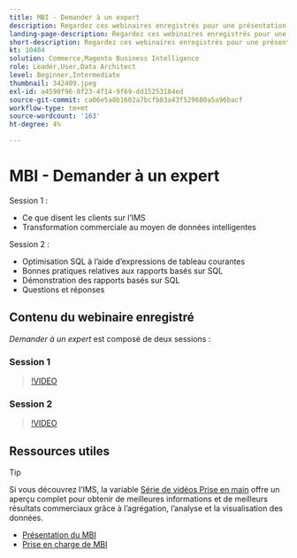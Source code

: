 ```yaml
---
title: MBI - Demander à un expert
description: Regardez ces webinaires enregistrés pour une présentation approfondie de l’équipe produit de l’IMS, y compris la transformation commerciale par le biais de données intelligentes.
landing-page-description: Regardez ces webinaires enregistrés pour une présentation approfondie de l’équipe produit de l’IMS, y compris la transformation commerciale par le biais de données intelligentes.
short-description: Regardez ces webinaires enregistrés pour une présentation approfondie de l’équipe produit de l’IMS, y compris la transformation commerciale par le biais de données intelligentes.
kt: 10404
solution: Commerce,Magento Business Intelligence
role: Leader,User,Data Architect
level: Beginner,Intermediate
thumbnail: 342409.jpeg
exl-id: a4590f96-8f23-4f14-9f69-dd15253184ed
source-git-commit: ca06e5a8b1602a7bcfb83a43f529680a5a96bacf
workflow-type: tm+mt
source-wordcount: '163'
ht-degree: 4%

---
```


# MBI - Demander à un expert

Session 1 :

- Ce que disent les clients sur l’IMS
- Transformation commerciale au moyen de données intelligentes

Session 2 :

- Optimisation SQL à l’aide d’expressions de tableau courantes
- Bonnes pratiques relatives aux rapports basés sur SQL
- Démonstration des rapports basés sur SQL
- Questions et réponses

## Contenu du webinaire enregistré

_Demander à un expert_ est composé de deux sessions :

### Session 1

>[!VIDEO](https://video.tv.adobe.com/v/342409?quality=12&learn=on)

### Session 2

>[!VIDEO](https://video.tv.adobe.com/v/342410?quality=12&learn=on)

## Ressources utiles

>[!TIP]
>
>Si vous découvrez l’IMS, la variable [Série de vidéos Prise en main](https://experienceleague.adobe.com/docs/commerce-learn/tutorials/mbi/introduction/1-overview.html) offre un aperçu complet pour obtenir de meilleures informations et de meilleurs résultats commerciaux grâce à l’agrégation, l’analyse et la visualisation des données.

- [Présentation du MBI](https://experienceleague.adobe.com/docs/commerce-business-intelligence/mbi/getting-started.html)
- [Prise en charge de MBI](https://experienceleague.adobe.com/docs/commerce-knowledge-base/kb/troubleshooting/miscellaneous/mbi-service-policies.html)
